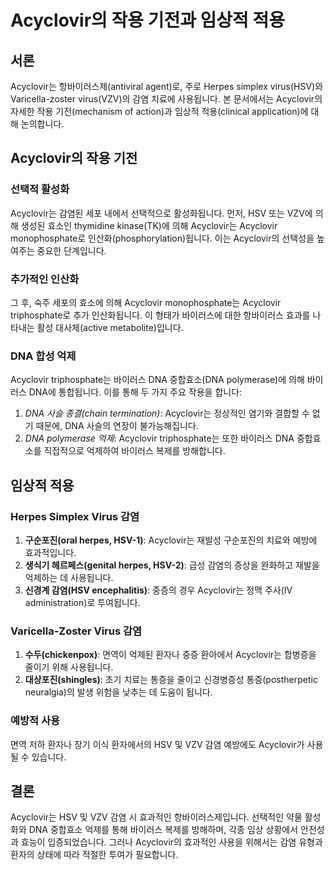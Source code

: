 # Acyclovir의 작용 기전과 임상적 적용

## 서론
Acyclovir는 항바이러스제(antiviral agent)로, 주로 Herpes simplex virus(HSV)와 Varicella-zoster virus(VZV)의 감염 치료에 사용됩니다. 본 문서에서는 Acyclovir의 자세한 작용 기전(mechanism of action)과 임상적 적용(clinical application)에 대해 논의합니다.

## Acyclovir의 작용 기전

### 선택적 활성화
Acyclovir는 감염된 세포 내에서 선택적으로 활성화됩니다. 먼저, HSV 또는 VZV에 의해 생성된 효소인 thymidine kinase(TK)에 의해 Acyclovir는 Acyclovir monophosphate로 인산화(phosphorylation)됩니다. 이는 Acyclovir의 선택성을 높여주는 중요한 단계입니다.

### 추가적인 인산화
그 후, 숙주 세포의 효소에 의해 Acyclovir monophosphate는 Acyclovir triphosphate로 추가 인산화됩니다. 이 형태가 바이러스에 대한 항바이러스 효과를 나타내는 활성 대사체(active metabolite)입니다.

### DNA 합성 억제
Acyclovir triphosphate는 바이러스 DNA 중합효소(DNA polymerase)에 의해 바이러스 DNA에 통합됩니다. 이를 통해 두 가지 주요 작용을 합니다:
1. *DNA 사슬 종결(chain termination)*: Acyclovir는 정상적인 염기와 결합할 수 없기 때문에, DNA 사슬의 연장이 불가능해집니다. 
2. *DNA polymerase 억제*: Acyclovir triphosphate는 또한 바이러스 DNA 중합효소를 직접적으로 억제하여 바이러스 복제를 방해합니다.

## 임상적 적용

### Herpes Simplex Virus 감염
1. **구순포진(oral herpes, HSV-1)**: Acyclovir는 재발성 구순포진의 치료와 예방에 효과적입니다.
2. **생식기 헤르페스(genital herpes, HSV-2)**: 급성 감염의 증상을 완화하고 재발을 억제하는 데 사용됩니다.
3. **신경계 감염(HSV encephalitis)**: 중증의 경우 Acyclovir는 정맥 주사(IV administration)로 투여됩니다.

### Varicella-Zoster Virus 감염
1. **수두(chickenpox)**: 면역이 억제된 환자나 중증 환아에서 Acyclovir는 합병증을 줄이기 위해 사용됩니다.
2. **대상포진(shingles)**: 초기 치료는 통증을 줄이고 신경병증성 통증(postherpetic neuralgia)의 발생 위험을 낮추는 데 도움이 됩니다.

### 예방적 사용
면역 저하 환자나 장기 이식 환자에서의 HSV 및 VZV 감염 예방에도 Acyclovir가 사용될 수 있습니다.

## 결론
Acyclovir는 HSV 및 VZV 감염 시 효과적인 항바이러스제입니다. 선택적인 약물 활성화와 DNA 중합효소 억제를 통해 바이러스 복제를 방해하며, 각종 임상 상황에서 안전성과 효능이 입증되었습니다. 그러나 Acyclovir의 효과적인 사용을 위해서는 감염 유형과 환자의 상태에 따라 적절한 투여가 필요합니다.